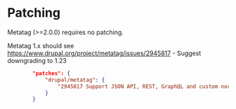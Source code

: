 # Patching

Metatag (>=2.0.0) requires no patching.

Metatag 1.x should see https://www.drupal.org/project/metatag/issues/2945817 - Suggest downgrading to 1.23

```json
        "patches": {
            "drupal/metatag": {
                "2945817 Support JSON API, REST, GraphQL and custom normalizations via new computed field": "https://www.drupal.org/files/issues/2023-05-25/metatag-n2945817-176.patch"
            }
        }
```
